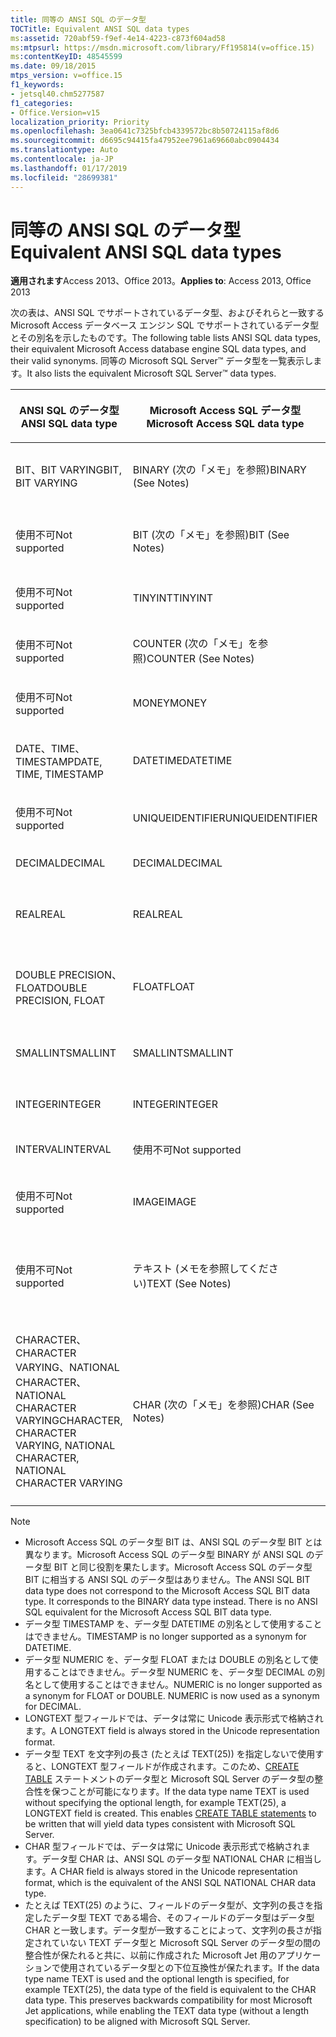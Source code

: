 ```yaml
---
title: 同等の ANSI SQL のデータ型
TOCTitle: Equivalent ANSI SQL data types
ms:assetid: 720abf59-f9ef-4e14-4223-c873f604ad58
ms:mtpsurl: https://msdn.microsoft.com/library/Ff195814(v=office.15)
ms:contentKeyID: 48545599
ms.date: 09/18/2015
mtps_version: v=office.15
f1_keywords:
- jetsql40.chm5277587
f1_categories:
- Office.Version=v15
localization_priority: Priority
ms.openlocfilehash: 3ea0641c7325bfcb4339572bc8b50724115af8d6
ms.sourcegitcommit: d6695c94415fa47952ee7961a69660abc0904434
ms.translationtype: Auto
ms.contentlocale: ja-JP
ms.lasthandoff: 01/17/2019
ms.locfileid: "28699381"
---
```

# <a name="equivalent-ansi-sql-data-types"></a><span data-ttu-id="13224-102">同等の ANSI SQL のデータ型</span><span class="sxs-lookup"><span data-stu-id="13224-102">Equivalent ANSI SQL data types</span></span>


<span data-ttu-id="13224-103">**適用されます**Access 2013、Office 2013。</span><span class="sxs-lookup"><span data-stu-id="13224-103">**Applies to**: Access 2013, Office 2013</span></span>

<span data-ttu-id="13224-104">次の表は、ANSI SQL でサポートされているデータ型、およびそれらと一致する Microsoft Access データベース エンジン SQL でサポートされているデータ型とその別名を示したものです。</span><span class="sxs-lookup"><span data-stu-id="13224-104">The following table lists ANSI SQL data types, their equivalent Microsoft Access database engine SQL data types, and their valid synonyms.</span></span> <span data-ttu-id="13224-105">同等の Microsoft SQL Server™ データ型を一覧表示します。</span><span class="sxs-lookup"><span data-stu-id="13224-105">It also lists the equivalent Microsoft SQL Server™ data types.</span></span>

<table>
<colgroup>
<col style="width: 25%" />
<col style="width: 25%" />
<col style="width: 25%" />
<col style="width: 25%" />
</colgroup>
<thead>
<tr class="header">
<th><p><span data-ttu-id="13224-106">ANSI SQL のデータ型</span><span class="sxs-lookup"><span data-stu-id="13224-106">ANSI SQL data type</span></span></p></th>
<th><p><span data-ttu-id="13224-107">Microsoft Access SQL データ型</span><span class="sxs-lookup"><span data-stu-id="13224-107">Microsoft Access SQL data type</span></span></p></th>
<th><p><span data-ttu-id="13224-108">
別名</span><span class="sxs-lookup"><span data-stu-id="13224-108">Synonym</span></span></p></th>
<th><p><span data-ttu-id="13224-109">Microsoft SQL Server データ型</span><span class="sxs-lookup"><span data-stu-id="13224-109">Microsoft SQL Server data type</span></span></p></th>
</tr>
</thead>
<tbody>
<tr class="odd">
<td><p><span data-ttu-id="13224-110">BIT、BIT VARYING</span><span class="sxs-lookup"><span data-stu-id="13224-110">BIT, BIT VARYING</span></span></p></td>
<td><p><span data-ttu-id="13224-111">BINARY (次の「メモ」を参照)</span><span class="sxs-lookup"><span data-stu-id="13224-111">BINARY (See Notes)</span></span></p></td>
<td><p><span data-ttu-id="13224-112">VARBINARY 型、バイナリのビットが異なるさまざまな</span><span class="sxs-lookup"><span data-stu-id="13224-112">VARBINARY, BINARY VARYING BIT VARYING</span></span></p></td>
<td><p><span data-ttu-id="13224-113">BINARY、VARBINARY</span><span class="sxs-lookup"><span data-stu-id="13224-113">BINARY, VARBINARY</span></span></p></td>
</tr>
<tr class="even">
<td><p><span data-ttu-id="13224-114">使用不可</span><span class="sxs-lookup"><span data-stu-id="13224-114">Not supported</span></span></p></td>
<td><p><span data-ttu-id="13224-115">BIT (次の「メモ」を参照)</span><span class="sxs-lookup"><span data-stu-id="13224-115">BIT (See Notes)</span></span></p></td>
<td><p><span data-ttu-id="13224-116">BOOLEAN、LOGICAL、LOGICAL1、YESNO</span><span class="sxs-lookup"><span data-stu-id="13224-116">BOOLEAN, LOGICAL, LOGICAL1, YESNO</span></span></p></td>
<td><p><span data-ttu-id="13224-117">BIT</span><span class="sxs-lookup"><span data-stu-id="13224-117">BIT</span></span></p></td>
</tr>
<tr class="odd">
<td><p><span data-ttu-id="13224-118">使用不可</span><span class="sxs-lookup"><span data-stu-id="13224-118">Not supported</span></span></p></td>
<td><p><span data-ttu-id="13224-119">TINYINT</span><span class="sxs-lookup"><span data-stu-id="13224-119">TINYINT</span></span></p></td>
<td><p><span data-ttu-id="13224-120">INTEGER1、BYTE</span><span class="sxs-lookup"><span data-stu-id="13224-120">INTEGER1, BYTE</span></span></p></td>
<td><p><span data-ttu-id="13224-121">TINYINT</span><span class="sxs-lookup"><span data-stu-id="13224-121">TINYINT</span></span></p></td>
</tr>
<tr class="even">
<td><p><span data-ttu-id="13224-122">使用不可</span><span class="sxs-lookup"><span data-stu-id="13224-122">Not supported</span></span></p></td>
<td><p><span data-ttu-id="13224-123">COUNTER (次の「メモ」を参照)</span><span class="sxs-lookup"><span data-stu-id="13224-123">COUNTER (See Notes)</span></span></p></td>
<td><p><span data-ttu-id="13224-124">AUTOINCREMENT</span><span class="sxs-lookup"><span data-stu-id="13224-124">AUTOINCREMENT</span></span></p></td>
<td><p><span data-ttu-id="13224-125">(次の「メモ」を参照)</span><span class="sxs-lookup"><span data-stu-id="13224-125">(See Notes)</span></span></p></td>
</tr>
<tr class="odd">
<td><p><span data-ttu-id="13224-126">使用不可</span><span class="sxs-lookup"><span data-stu-id="13224-126">Not supported</span></span></p></td>
<td><p><span data-ttu-id="13224-127">MONEY</span><span class="sxs-lookup"><span data-stu-id="13224-127">MONEY</span></span></p></td>
<td><p><span data-ttu-id="13224-128">CURRENCY</span><span class="sxs-lookup"><span data-stu-id="13224-128">CURRENCY</span></span></p></td>
<td><p><span data-ttu-id="13224-129">MONEY</span><span class="sxs-lookup"><span data-stu-id="13224-129">MONEY</span></span></p></td>
</tr>
<tr class="even">
<td><p><span data-ttu-id="13224-130">DATE、TIME、TIMESTAMP</span><span class="sxs-lookup"><span data-stu-id="13224-130">DATE, TIME, TIMESTAMP</span></span></p></td>
<td><p><span data-ttu-id="13224-131">DATETIME</span><span class="sxs-lookup"><span data-stu-id="13224-131">DATETIME</span></span></p></td>
<td><p><span data-ttu-id="13224-132">日付、時刻 (メモを参照してください)</span><span class="sxs-lookup"><span data-stu-id="13224-132">DATE, TIME (See Notes)</span></span></p></td>
<td><p><span data-ttu-id="13224-133">DATETIME</span><span class="sxs-lookup"><span data-stu-id="13224-133">DATETIME</span></span></p></td>
</tr>
<tr class="odd">
<td><p><span data-ttu-id="13224-134">使用不可</span><span class="sxs-lookup"><span data-stu-id="13224-134">Not supported</span></span></p></td>
<td><p><span data-ttu-id="13224-135">UNIQUEIDENTIFIER</span><span class="sxs-lookup"><span data-stu-id="13224-135">UNIQUEIDENTIFIER</span></span></p></td>
<td><p><span data-ttu-id="13224-136">GUID</span><span class="sxs-lookup"><span data-stu-id="13224-136">GUID</span></span></p></td>
<td><p><span data-ttu-id="13224-137">UNIQUEIDENTIFIER</span><span class="sxs-lookup"><span data-stu-id="13224-137">UNIQUEIDENTIFIER</span></span></p></td>
</tr>
<tr class="even">
<td><p><span data-ttu-id="13224-138">DECIMAL</span><span class="sxs-lookup"><span data-stu-id="13224-138">DECIMAL</span></span></p></td>
<td><p><span data-ttu-id="13224-139">DECIMAL</span><span class="sxs-lookup"><span data-stu-id="13224-139">DECIMAL</span></span></p></td>
<td><p><span data-ttu-id="13224-140">NUMERIC、DEC</span><span class="sxs-lookup"><span data-stu-id="13224-140">NUMERIC, DEC</span></span></p></td>
<td><p><span data-ttu-id="13224-141">DECIMAL</span><span class="sxs-lookup"><span data-stu-id="13224-141">DECIMAL</span></span></p></td>
</tr>
<tr class="odd">
<td><p><span data-ttu-id="13224-142">REAL</span><span class="sxs-lookup"><span data-stu-id="13224-142">REAL</span></span></p></td>
<td><p><span data-ttu-id="13224-143">REAL</span><span class="sxs-lookup"><span data-stu-id="13224-143">REAL</span></span></p></td>
<td><p><span data-ttu-id="13224-144">SINGLE、FLOAT4、IEEESINGLE</span><span class="sxs-lookup"><span data-stu-id="13224-144">SINGLE, FLOAT4, IEEESINGLE</span></span></p></td>
<td><p><span data-ttu-id="13224-145">REAL</span><span class="sxs-lookup"><span data-stu-id="13224-145">REAL</span></span></p></td>
</tr>
<tr class="even">
<td><p><span data-ttu-id="13224-146">DOUBLE PRECISION、FLOAT</span><span class="sxs-lookup"><span data-stu-id="13224-146">DOUBLE PRECISION, FLOAT</span></span></p></td>
<td><p><span data-ttu-id="13224-147">FLOAT</span><span class="sxs-lookup"><span data-stu-id="13224-147">FLOAT</span></span></p></td>
<td><p><span data-ttu-id="13224-148">DOUBLE、FLOAT8、IEEEDOUBLE、NUMBER (次の「メモ」を参照)</span><span class="sxs-lookup"><span data-stu-id="13224-148">DOUBLE, FLOAT8, IEEEDOUBLE, NUMBER (See Notes)</span></span></p></td>
<td><p><span data-ttu-id="13224-149">FLOAT</span><span class="sxs-lookup"><span data-stu-id="13224-149">FLOAT</span></span></p></td>
</tr>
<tr class="odd">
<td><p><span data-ttu-id="13224-150">SMALLINT</span><span class="sxs-lookup"><span data-stu-id="13224-150">SMALLINT</span></span></p></td>
<td><p><span data-ttu-id="13224-151">SMALLINT</span><span class="sxs-lookup"><span data-stu-id="13224-151">SMALLINT</span></span></p></td>
<td><p><span data-ttu-id="13224-152">SHORT、INTEGER2</span><span class="sxs-lookup"><span data-stu-id="13224-152">SHORT, INTEGER2</span></span></p></td>
<td><p><span data-ttu-id="13224-153">SMALLINT</span><span class="sxs-lookup"><span data-stu-id="13224-153">SMALLINT</span></span></p></td>
</tr>
<tr class="even">
<td><p><span data-ttu-id="13224-154">INTEGER</span><span class="sxs-lookup"><span data-stu-id="13224-154">INTEGER</span></span></p></td>
<td><p><span data-ttu-id="13224-155">INTEGER</span><span class="sxs-lookup"><span data-stu-id="13224-155">INTEGER</span></span></p></td>
<td><p><span data-ttu-id="13224-156">LONG、INT、INTEGER4</span><span class="sxs-lookup"><span data-stu-id="13224-156">LONG, INT, INTEGER4</span></span></p></td>
<td><p><span data-ttu-id="13224-157">INTEGER</span><span class="sxs-lookup"><span data-stu-id="13224-157">INTEGER</span></span></p></td>
</tr>
<tr class="odd">
<td><p><span data-ttu-id="13224-158">INTERVAL</span><span class="sxs-lookup"><span data-stu-id="13224-158">INTERVAL</span></span></p></td>
<td><p><span data-ttu-id="13224-159">使用不可</span><span class="sxs-lookup"><span data-stu-id="13224-159">Not supported</span></span></p></td>
<td><p></p></td>
<td><p><span data-ttu-id="13224-160">使用不可</span><span class="sxs-lookup"><span data-stu-id="13224-160">Not supported</span></span></p></td>
</tr>
<tr class="even">
<td><p><span data-ttu-id="13224-161">使用不可</span><span class="sxs-lookup"><span data-stu-id="13224-161">Not supported</span></span></p></td>
<td><p><span data-ttu-id="13224-162">IMAGE</span><span class="sxs-lookup"><span data-stu-id="13224-162">IMAGE</span></span></p></td>
<td><p><span data-ttu-id="13224-163">文字列では、一般に、OLE オブジェクト</span><span class="sxs-lookup"><span data-stu-id="13224-163">LONGBINARY, GENERAL, OLEOBJECT</span></span></p></td>
<td><p><span data-ttu-id="13224-164">IMAGE</span><span class="sxs-lookup"><span data-stu-id="13224-164">IMAGE</span></span></p></td>
</tr>
<tr class="odd">
<td><p><span data-ttu-id="13224-165">使用不可</span><span class="sxs-lookup"><span data-stu-id="13224-165">Not supported</span></span></p></td>
<td><p><span data-ttu-id="13224-166">テキスト (メモを参照してください)</span><span class="sxs-lookup"><span data-stu-id="13224-166">TEXT (See Notes)</span></span></p></td>
<td><p><span data-ttu-id="13224-167">LONGTEXT、LONGCHAR、MEMO、NOTE、NTEXT (次の「メモ」を参照)</span><span class="sxs-lookup"><span data-stu-id="13224-167">LONGTEXT, LONGCHAR, MEMO, NOTE, NTEXT (See Notes)</span></span></p></td>
<td><p><span data-ttu-id="13224-168">TEXT</span><span class="sxs-lookup"><span data-stu-id="13224-168">TEXT</span></span></p></td>
</tr>
<tr class="even">
<td><p><span data-ttu-id="13224-169">CHARACTER、CHARACTER VARYING、NATIONAL CHARACTER、NATIONAL CHARACTER VARYING</span><span class="sxs-lookup"><span data-stu-id="13224-169">CHARACTER, CHARACTER VARYING, NATIONAL CHARACTER, NATIONAL CHARACTER VARYING</span></span></p></td>
<td><p><span data-ttu-id="13224-170">CHAR (次の「メモ」を参照)</span><span class="sxs-lookup"><span data-stu-id="13224-170">CHAR (See Notes)</span></span></p></td>
<td><p><span data-ttu-id="13224-171">TEXT(n)、英数字、文字、文字列、varchar 型、文字 VARYING、NCHAR、国別文字、国際文字、国別文字 VARYING、国立の CHAR VARYING (メモを参照してください)</span><span class="sxs-lookup"><span data-stu-id="13224-171">TEXT(n), ALPHANUMERIC, CHARACTER, STRING, VARCHAR, CHARACTER VARYING, NCHAR, NATIONAL CHARACTER, NATIONAL CHAR, NATIONAL CHARACTER VARYING, NATIONAL CHAR VARYING (See Notes)</span></span></p></td>
<td><p><span data-ttu-id="13224-172">CHAR、VARCHAR、NCHAR、NVARCHAR</span><span class="sxs-lookup"><span data-stu-id="13224-172">CHAR, VARCHAR, NCHAR, NVARCHAR</span></span></p></td>
</tr>
</tbody>
</table>



> [!NOTE]
> - <span data-ttu-id="13224-p102">Microsoft Access SQL のデータ型 BIT は、ANSI SQL のデータ型 BIT とは異なります。Microsoft Access SQL のデータ型 BINARY が ANSI SQL のデータ型 BIT と同じ役割を果たします。Microsoft Access SQL のデータ型 BIT に相当する ANSI SQL のデータ型はありません。</span><span class="sxs-lookup"><span data-stu-id="13224-p102">The ANSI SQL BIT data type does not correspond to the Microsoft Access SQL BIT data type. It corresponds to the BINARY data type instead. There is no ANSI SQL equivalent for the Microsoft Access SQL BIT data type.</span></span>
> - <span data-ttu-id="13224-176">データ型 TIMESTAMP を、データ型 DATETIME の別名として使用することはできません。</span><span class="sxs-lookup"><span data-stu-id="13224-176">TIMESTAMP is no longer supported as a synonym for DATETIME.</span></span>
> - <span data-ttu-id="13224-p103">データ型 NUMERIC を、データ型 FLOAT または DOUBLE の別名として使用することはできません。データ型 NUMERIC を、データ型 DECIMAL の別名として使用することはできません。</span><span class="sxs-lookup"><span data-stu-id="13224-p103">NUMERIC is no longer supported as a synonym for FLOAT or DOUBLE. NUMERIC is now used as a synonym for DECIMAL.</span></span>
> - <span data-ttu-id="13224-179">LONGTEXT 型フィールドでは、データは常に Unicode 表示形式で格納されます。</span><span class="sxs-lookup"><span data-stu-id="13224-179">A LONGTEXT field is always stored in the Unicode representation format.</span></span>
> - <span data-ttu-id="13224-p104">データ型 TEXT を文字列の長さ (たとえば TEXT(25)) を指定しないで使用すると、LONGTEXT 型フィールドが作成されます。このため、[CREATE TABLE](create-table-statement-microsoft-access-sql.md) ステートメントのデータ型と Microsoft SQL Server のデータ型の整合性を保つことが可能になります。</span><span class="sxs-lookup"><span data-stu-id="13224-p104">If the data type name TEXT is used without specifying the optional length, for example TEXT(25), a LONGTEXT field is created. This enables [CREATE TABLE statements](create-table-statement-microsoft-access-sql.md) to be written that will yield data types consistent with Microsoft SQL Server.</span></span>
> - <span data-ttu-id="13224-182">CHAR 型フィールドでは、データは常に Unicode 表示形式で格納されます。データ型 CHAR は、ANSI SQL のデータ型 NATIONAL CHAR に相当します。</span><span class="sxs-lookup"><span data-stu-id="13224-182">A CHAR field is always stored in the Unicode representation format, which is the equivalent of the ANSI SQL NATIONAL CHAR data type.</span></span>
> - <span data-ttu-id="13224-p105">たとえば TEXT(25) のように、フィールドのデータ型が、文字列の長さを指定したデータ型 TEXT である場合、そのフィールドのデータ型はデータ型 CHAR と一致します。データ型が一致することによって、文字列の長さが指定されていない TEXT データ型と Microsoft SQL Server のデータ型の間の整合性が保たれると共に、以前に作成された Microsoft Jet 用のアプリケーションで使用されているデータ型との下位互換性が保たれます。</span><span class="sxs-lookup"><span data-stu-id="13224-p105">If the data type name TEXT is used and the optional length is specified, for example TEXT(25), the data type of the field is equivalent to the CHAR data type. This preserves backwards compatibility for most Microsoft Jet applications, while enabling the TEXT data type (without a length specification) to be aligned with Microsoft SQL Server.</span></span>


